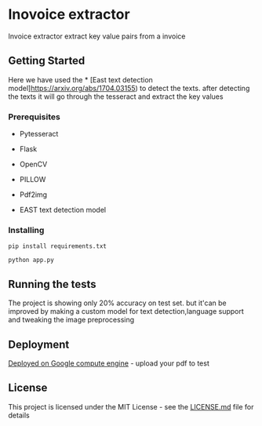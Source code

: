 # Inovoice extractor

Invoice extractor extract key value pairs from a invoice

## Getting Started

Here we have used the * [East text detection model]https://arxiv.org/abs/1704.03155) to detect the texts. after detecting the texts it will go through the tesseract and extract the key values


### Prerequisites

* Pytesseract

* Flask

* OpenCV

* PILLOW

* Pdf2img

* EAST text detection model




### Installing

```
pip install requirements.txt
```

```
python app.py
```

## Running the tests

The project is showing only 20% accuracy on test set. but it'can be improved by making a custom model for text detection,language support and tweaking the image preprocessing

## Deployment


[Deployed on Google compute engine](http://35.226.34.234:5001/) - upload your pdf to test

## License

This project is licensed under the MIT License - see the [LICENSE.md](LICENSE.md) file for details


